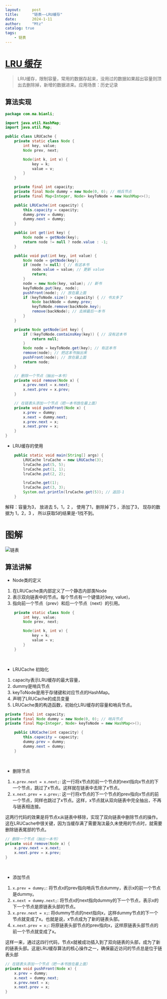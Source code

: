 ```yaml
---
layout:     post
title:      "链表——LRU缓存"
date:       2024-1-11
author:     "Mtz"
catalog: true
tags:
    - 链表
---
```


# [LRU 缓存](https://leetcode.cn/problems/lru-cache/)

> LRU缓存，限制容量，常用的数据存起来，没用过的数据如果超出容量则顶出去删除掉，新增的数据进来。应用场景：历史记录



## 算法实现

```java
package com.ma.bianli;

import java.util.HashMap;
import java.util.Map;

public class LRUCache {
    private static class Node {
        int key, value;
        Node prev, next;

        Node(int k, int v) {
            key = k;
            value = v;
        }
    }

    private final int capacity;
    private final Node dummy = new Node(0, 0); // 哨兵节点
    private final Map<Integer, Node> keyToNode = new HashMap<>();

    public LRUCache(int capacity) {
        this.capacity = capacity;
        dummy.prev = dummy;
        dummy.next = dummy;
    }

    public int get(int key) {
        Node node = getNode(key);
        return node != null ? node.value : -1;
    }

    public void put(int key, int value) {
        Node node = getNode(key);
        if (node != null) { // 有这本书
            node.value = value; // 更新 value
            return;
        }
        node = new Node(key, value); // 新书
        keyToNode.put(key, node);
        pushFront(node); // 放在最上面
        if (keyToNode.size() > capacity) { // 书太多了
            Node backNode = dummy.prev;
            keyToNode.remove(backNode.key);
            remove(backNode); // 去掉最后一本书
        }
    }

    private Node getNode(int key) {
        if (!keyToNode.containsKey(key)) { // 没有这本书
            return null;
        }
        Node node = keyToNode.get(key); // 有这本书
        remove(node); // 把这本书抽出来
        pushFront(node); // 放在最上面
        return node;
    }

    // 删除一个节点（抽出一本书）
    private void remove(Node x) {
        x.prev.next = x.next;
        x.next.prev = x.prev;
    }

    // 在链表头添加一个节点（把一本书放在最上面）
    private void pushFront(Node x) {
        x.prev = dummy;
        x.next = dummy.next;
        x.prev.next = x;
        x.next.prev = x;
    }
}

```



* LRU缓存的使用

```java
    public static void main(String[] args) {
        LRUCache lruCache = new LRUCache(3);
        lruCache.put(5, 5);
        lruCache.put(1, 1);
        lruCache.put(2, 2);

        lruCache.get(1);
        lruCache.put(3, 3);
        System.out.println(lruCache.get(5)); // 返回-1
    }
```

解释：容量为3， 放进去 5，1，2  ， 使用了1，删除掉了5 ，添加了3， 现存的数据为 1，2，3  ， 所以获取5的结果是-1找不到。 



# 图解

![链表](https://ts1.cn.mm.bing.net/th/id/R-C.8689c31dff2149b3d9742e26b9a06ed3?rik=UORGFzX1y4huUA&riu=http%3a%2f%2fimages.cnitblog.com%2fi%2f497634%2f201403%2f241342164043381.jpg&ehk=zZnKvuo1pt7ltsbXH4yxeTihYUQgzHwUmYUJm1V5IPU%3d&risl=&pid=ImgRaw&r=0)



## 算法讲解

* Node类的定义

1. 在LRUCache类内部定义了一个静态内部类Node
2. 表示双向链表中的节点。每个节点有一个键值对(key, value)，
3. 指向前一个节点（prev）和后一个节点（next）的引用。

```java
    private static class Node {
        int key, value;
        Node prev, next;

        Node(int k, int v) {
            key = k;
            value = v;
        }
    }

```

<br/>

* LRUCache 初始化

1. capacity表示LRU缓存的最大容量，
2. dummy是哨兵节点
3. keyToNode是用于存储键和对应节点的HashMap。
4. 声明了LRUCache的成员变量
5. LRUCache类的构造函数，初始化LRU缓存的容量和哨兵节点。

```java
private final int capacity;
private final Node dummy = new Node(0, 0); // 哨兵节点
private final Map<Integer, Node> keyToNode = new HashMap<>();

    public LRUCache(int capacity) {
        this.capacity = capacity;
        dummy.prev = dummy;
        dummy.next = dummy;
    }
```
<br/>

* 删除节点

1. `x.prev.next = x.next;`: 这一行将x节点的前一个节点的next指向x节点的下一个节点，跳过了x节点。这样就在链表中去除了x节点。
2. `x.next.prev = x.prev;`: 这一行将x节点的下一个节点的prev指向x节点的前一个节点，同样也跳过了x节点。这样，x节点就从双向链表中完全抽出，不再与链表相连接。

这两行代码的效果是将节点x从链表中移除，实现了双向链表中删除节点的操作。这在LRUCache中很关键，因为当缓存满了需要淘汰最久未使用的节点时，就需要删除链表尾部的节点。

```java
// 删除一个节点（抽出一本书）
private void remove(Node x) {
    x.prev.next = x.next;
    x.next.prev = x.prev;
}
```

<br/>

* 添加节点

1. `x.prev = dummy;`: 将节点x的prev指向哨兵节点dummy，表示x的前一个节点是dummy。
2. `x.next = dummy.next;`: 将节点x的next指向dummy的下一个节点，表示x的下一个节点是原链表头部的节点。
3. `x.prev.next = x;`: 将dummy节点的next指向x，这样dummy节点的下一个节点就变成了x。也就是说，x节点成为了新的链表头部。
4. `x.next.prev = x;`: 将原链表头部节点的prev指向x，这样原链表头部节点的前一个节点就变成了x。

这样一来，通过这四行代码，节点x就被成功插入到了双向链表的头部，成为了新的链表头部。这是LRU缓存算法的核心操作之一，确保最近访问的节点总是位于链表头部

```java
// 在链表头添加一个节点（把一本书放在最上面）
private void pushFront(Node x) {
    x.prev = dummy;
    x.next = dummy.next;
    x.prev.next = x;
    x.next.prev = x;
}
```









